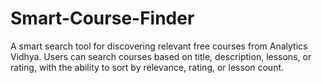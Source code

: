 # Smart-Course-Finder
A smart search tool for discovering relevant free courses from Analytics Vidhya. Users can search courses based on title, description, lessons, or rating, with the ability to sort by relevance, rating, or lesson count.

